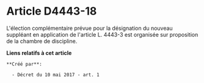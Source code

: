 # Article D4443-18

L'élection complémentaire prévue pour la désignation du nouveau suppléant en application de l'article L. 4443-3 est organisée
sur proposition de la chambre de discipline.

**Liens relatifs à cet article**

	**Créé par**:

	  - Décret du 10 mai 2017 - art. 1
